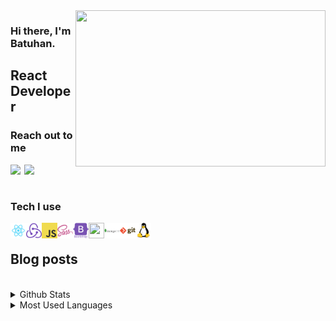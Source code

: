 <img src="https://media.giphy.com/media/FPbnShq1h1IS5FQyPD/giphy.gif" align="right" width="400" height="250">

### Hi there, I'm Batuhan.

## React Developer 


### Reach out to me

[<img  width="22" src="https://unpkg.com/simple-icons@v4/icons/medium.svg" align="left" />][medium]
[<img  width="22" src="https://unpkg.com/simple-icons@v4/icons/linkedin.svg" align="left" />][linkedin]

<br />
<br />

### Tech I use

<img align="left" src="https://raw.githubusercontent.com/github/explore/80688e429a7d4ef2fca1e82350fe8e3517d3494d/topics/react/react.png" width="25" height="25" />
<img align="left" src="https://raw.githubusercontent.com/devicons/devicon/master/icons/redux/redux-original.svg" width="25" height="25" />
<img align="left" src="https://raw.githubusercontent.com/github/explore/80688e429a7d4ef2fca1e82350fe8e3517d3494d/topics/javascript/javascript.png" width="25" height="25" />
<img align="left" src="https://raw.githubusercontent.com/github/explore/80688e429a7d4ef2fca1e82350fe8e3517d3494d/topics/sass/sass.png" width="25" height="25" />
<img align="left" src="https://raw.githubusercontent.com/devicons/devicon/master/icons/bootstrap/bootstrap-plain-wordmark.svg"width="25" height="25" />
<img align="left" src="https://www.vectorlogo.zone/logos/tailwindcss/tailwindcss-icon.svg "width="25" height="25" />
<img align="left" src="https://raw.githubusercontent.com/github/explore/80688e429a7d4ef2fca1e82350fe8e3517d3494d/topics/mongodb/mongodb.png" width="25" height="25" />
<img align="left" src="https://raw.githubusercontent.com/github/explore/80688e429a7d4ef2fca1e82350fe8e3517d3494d/topics/git/git.png" width="25" height="25" />
<img align="left" src="https://raw.githubusercontent.com/devicons/devicon/master/icons/linux/linux-original.svg "width="25" height="25" />

<br />



## Blog posts

<!-- BLOG-POST-LIST:START -->

<!-- BLOG-POST-LIST:END -->

<br />

<details>
<summary> Github Stats</summary>
<img src="https://github-readme-stats.vercel.app/api?username=batuhanbaybas&theme=radical" >
</details>

<details>
<summary>  Most Used Languages</summary>
<img src="https://github-readme-stats.vercel.app/api/top-langs/?username=batuhanbaybas&layout=compact" >
</details>

[medium]: https://medium.com/@b.baybas
[linkedin]: https://www.linkedin.com/in/batuhan-baybas/
[stack-overflow]:https://stackoverflow.com/users/https://stackoverflow.com/users/14805835/batuhan-bayba%c5%9f
